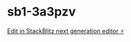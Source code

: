# sb1-3a3pzv

[Edit in StackBlitz next generation editor ⚡️](https://stackblitz.com/~/github.com/SHIBABADD/sb1-3a3pzv)